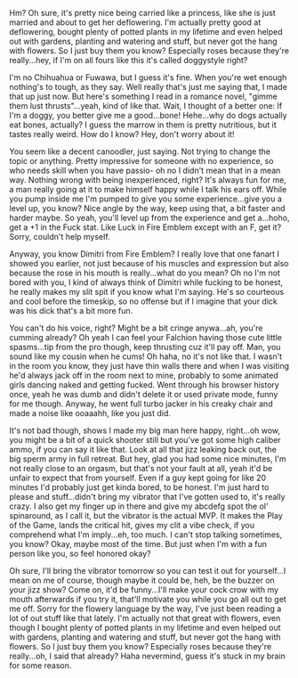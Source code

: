Hm? Oh sure, it's pretty nice being carried like a princess, like she is just married and about to get her deflowering. I'm actually pretty good at deflowering, bought plenty of potted plants in my lifetime and even helped out with gardens, planting and watering and stuff, but never got the hang with flowers. So I just buy them you know? Especially roses because they're really...hey, if I'm on all fours like this it's called doggystyle right?

I'm no Chihuahua or Fuwawa, but I guess it's fine. When you're wet enough nothing's to tough, as they say. Well really that's just me saying that, I made that up just now. But here's something I read in a romance novel, "gimme them lust thrusts"...yeah, kind of like that. Wait, I thought of a better one: If I'm a doggy, you better give me a good...bone! Hehe...why do dogs actually eat bones, actually? I guess the marrow in them is pretty nutritious, but it tastes really weird. How do I know? Hey, don't worry about it!

You seem like a decent canoodler, just saying. Not trying to change the topic or anything. Pretty impressive for someone with no experience, so who needs skill when you have passio- oh no I didn't mean that in a mean way. Nothing wrong with being inexperienced, right? It's always fun for me, a man really going at it to make himself happy while I talk his ears off. While you pump inside me I'm pumped to give you some experience...give you a level up, you know? Nice angle by the way, keep using that, a bit faster and harder maybe. So yeah, you'll level up from the experience and get a...hoho, get a +1 in the Fuck stat. Like Luck in Fire Emblem except with an F, get it? Sorry, couldn't help myself.

Anyway, you know Dimitri from Fire Emblem? I really love that one fanart I showed you earlier, not just because of his muscles and expression but also because the rose in his mouth is really...what do you mean? Oh no I'm not bored with you, I kind of always think of Dimitri while fucking to be honest, he really makes my slit spit if you know what I'm saying. He's so courteous and cool before the timeskip, so no offense but if I imagine that your dick was his dick that's a bit more fun.

You can't do his voice, right? Might be a bit cringe anywa...ah, you're cumming already? Oh yeah I can feel your Falchion having those cute little spasms...tip from the pro though, keep thrusting cuz it'll pay off. Man, you sound like my cousin when he cums! Oh haha, no it's not like that. I wasn't in the room you know, they just have thin walls there and when I was visiting he'd always jack off in the room next to mine, probably to some animated girls dancing naked and getting fucked. Went through his browser history once, yeah he was dumb and didn't delete it or used private mode, funny for me though. Anyway, he went full turbo jacker in his creaky chair and made a noise like ooaaahh, like you just did.

It's not bad though, shows I made my big man here happy, right...oh wow, you might be a bit of a quick shooter still but you've got some high caliber ammo, if you can say it like that. Look at all that jizz leaking back out, the big sperm army in full retreat. But hey, glad you had some nice minutes, I'm not really close to an orgasm, but that's not your fault at all, yeah it'd be unfair to expect that from yourself. Even if a guy kept going for like 20 minutes I'd probably just get kinda bored, to be honest.
I'm just hard to please and stuff...didn't bring my vibrator that I've gotten used to, it's really crazy. I also get my finger up in there and give my abcdefg spot the ol' spinaround, as I call it, but the vibrator is the actual MVP. It makes the Play of the Game, lands the critical hit, gives my clit a vibe check, if you comprehend what I'm imply...eh, too much. I can't stop talking sometimes, you know? Okay, maybe most of the time. But just when I'm with a fun person like you, so feel honored okay?

Oh sure, I'll bring the vibrator tomorrow so you can test it out for yourself...I mean on me of course, though maybe it could be, heh, be the buzzer on your jizz show? Come on, it'd be funny...I'll make your cock crow with my mouth afterwards if you try it, that'll motivate you while you go all out to get me off. Sorry for the flowery language by the way, I've just been reading a lot of out stuff like that lately. I'm actually not that great with flowers, even though I bought plenty of potted plants in my lifetime and even helped out with gardens, planting and watering and stuff, but never got the hang with flowers. So I just buy them you know? Especially roses because they're really...oh, I said that already? Haha nevermind, guess it's stuck in my brain for some reason.